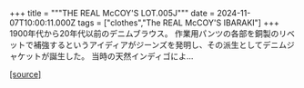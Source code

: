 +++
title = """THE REAL McCOY'S LOT.005J"""
date = 2024-11-07T10:00:11.000Z
tags = ["clothes","The REAL McCOY'S IBARAKI"]
+++
1900年代から20年代以前のデニムブラウス。 作業用パンツの各部を銅製のリベットで補強するというアイディアがジーンズを発明し、その派生としてデニムジャケットが誕生した。 当時の天然インディゴによ...

[[source]](https://the-realmccoys.ocnk.net/product/1469)

